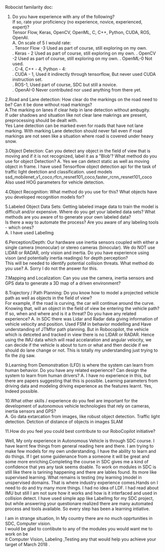 Robocist familarity doc:  
1. Do you have experience with any of the following?  
If so, rate your proficiency (no experience, novice, experienced, expert)?  
Tensor Flow, Keras, OpenCV, OpenML, C, C++, Python, CUDA, ROS, OpenAI.   
    A. On scale of 5 I would rate:  
        . Tensor Flow -3 Used as part of course, still exploring on my own.   
        . Keras - 2 Used as part of course, still exploring on my own. 
        . OpenCV -2 Used as part of course, still exploring on my own. 
        . OpenML-0 Not used.  
        . C-4, C++ - 4, Python - 4:  
        . CUDA - 1, Used it indirectly through tensorflow, But never used CUDA instruction set.  
        . ROS-1,  Used part of course, SDC but still a novice.  
        . OpenAI-0 Never contributed nor used anything from there yet.  

2.Road and Lane detection:  How clear do the markings on the road need to be?  Can it be done without road markings?  
A.The marking on lanes if clear help in lane detection without ambugity.  
If uder shadows and situation like not clear lane makrings are present, preprocessing should be dealt with.  
Yes Lane detection can be marked even for roads that have not lane marking. With marking 
Lane detection should never fail even if road markings are not seen like a situation where road is covered under heavy snow.  


3.Object Detection:  Can you detect any object in the field of view that is moving 
and if it is not recognized, label it as a "Blob'?  What method do you use for object Detection? 
A. Yes we can detect static as well as moving object in frame.
I have used Tensorflow object detection api for the task of traffic light deetction and classification.
used models ssd_mobilenet_v1_coco,rfcn_resnet101_coco,faster_rcnn_resnet101_coco  
Also used HOG parameters for vehicle detection.  


4.Object Recognition:  What method do you use for this?  What objects have you developed recognition models for? 

5.Labeled Object Data Sets: Getting labeled image data to train the model is difficult and/or expensive. 
Where do you get your labeled data sets?  What methods are you aware of to generate your own labeled data?  
Is there a way to automate the process?  Are you aware of any labeling tools - which ones?  
A. I have used LabelImg


6.Perception/Depth:  Our hardware use inertia sensors coupled with either a single camera (monocular) 
or stereo cameras (binocular). We do NOT use LIDAR or RADAR, only vision and inertia. 
Do you have experience using vison (and potentially inertia readings) for depth perception?  
This will be needed to identify potential collision threats.  What method do you use?
A. Sorry I do not the answer for this.

7.Mapping and Localization:  Can you use the camera, inertia sensors and GPS data to generate a 3D map of a driven environment?

8.Trajectory / Path Planning: Do you know how to model a projected vehicle path as well as objects in the field of view?  
For example, if the road is curving, the car will continue around the curve. 
Knowing that, will an object in the field of view be entering the vehicle path? 
If so, when and where and is it a threat?  Do you have any related experience?
A. In SDC there was Lidar and Radar data giving information of vehicle velocity and position. 
Used FSM in behavior modelling and Have understanding of JTMfor path planning.
But in Robocopilot, the vehicle which is detceted and tracked in view there is no LIDAR or RADAR. Hence using the IMU data which will read accelaration and angular velocity, we can decide if the vehicle is about to turn or what and then decide if we should do lane change or not.
This is totally my understanding just trying to fix the zig saw. 


9.Learning from Demonstration (LFD) is where the system can learn from human behavior.  Do you have any related experience? Can design the system to learn from human drivers?
A. I have no experience in this, but there are papers suggesting that this is possible.
   Learning parameters from driving data and modeling driving experience as the features learnt.
   Yes, Indeed possible.

10.What other skills / experience do you feel are important for the development of autonomous 
vehicle technologies that rely on cameras, inertia sensors and GPS?  
A.  Go data extarcation from images, like robust object detection.
    Traffic light detection.
    Detction of distance of objects in images
    SLAM
   
11.How do you feel you could best contribute to our RoboCopilot initiative?   

  Well, My only experience in Autonomous Vehicle is through SDC course. I have learnt few things from general reading here and there. I am trying to make few models for my own understanding. I have the ability to learn and do things. If I get some guidenance from a someone it will be great and some more enriching.Completing the course in SDC gives me a kind of confidence that yes any task seems doable. To work on modules in SDC is still like there is tarining happening and there are lables found. Its more like supervised learning. What remains is testing (my learning )model in unspervised domains. That is where industry experience comes.Hands on I need to do and try many more things.  I had no idea of LDF. I had read about IMU but still I am not sure how it works and how is it interfaced and used in collision detect. I have used simple app like LabelImg for my SDC project, but while answering your questionare realized there are many automated process and tools available. So every step has been a learning intiative. 

  I am in strange situation, In My country there are no much opprtunities in SDC, Computer vision.  
  I would be glad to contibute to any of the modules you would want me to work on be  
  it Computer Vision, Labeling ,Testing any    that would help you achieve your target of March 2018 .

